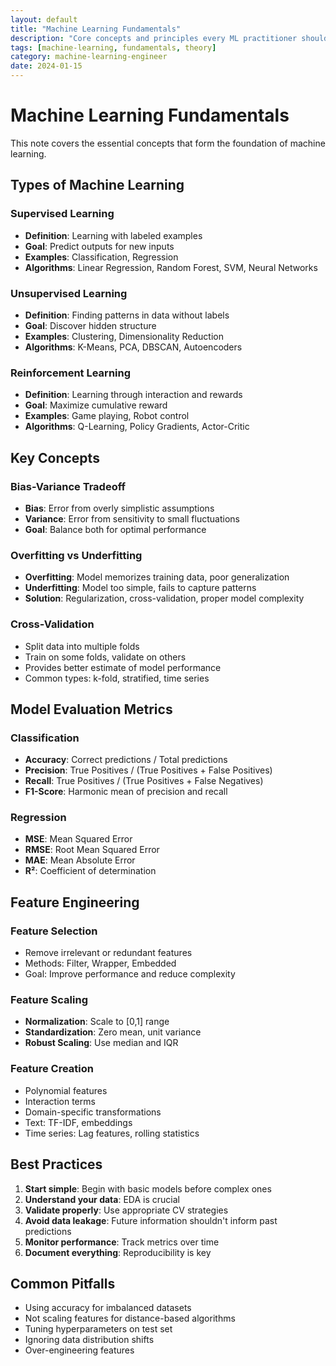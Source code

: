```yaml
---
layout: default
title: "Machine Learning Fundamentals"
description: "Core concepts and principles every ML practitioner should know"
tags: [machine-learning, fundamentals, theory]
category: machine-learning-engineer
date: 2024-01-15
---
```


# Machine Learning Fundamentals

This note covers the essential concepts that form the foundation of machine learning.

## Types of Machine Learning

### Supervised Learning
- **Definition**: Learning with labeled examples
- **Goal**: Predict outputs for new inputs
- **Examples**: Classification, Regression
- **Algorithms**: Linear Regression, Random Forest, SVM, Neural Networks

### Unsupervised Learning
- **Definition**: Finding patterns in data without labels
- **Goal**: Discover hidden structure
- **Examples**: Clustering, Dimensionality Reduction
- **Algorithms**: K-Means, PCA, DBSCAN, Autoencoders

### Reinforcement Learning
- **Definition**: Learning through interaction and rewards
- **Goal**: Maximize cumulative reward
- **Examples**: Game playing, Robot control
- **Algorithms**: Q-Learning, Policy Gradients, Actor-Critic

## Key Concepts

### Bias-Variance Tradeoff
- **Bias**: Error from overly simplistic assumptions
- **Variance**: Error from sensitivity to small fluctuations
- **Goal**: Balance both for optimal performance

### Overfitting vs Underfitting
- **Overfitting**: Model memorizes training data, poor generalization
- **Underfitting**: Model too simple, fails to capture patterns
- **Solution**: Regularization, cross-validation, proper model complexity

### Cross-Validation
- Split data into multiple folds
- Train on some folds, validate on others
- Provides better estimate of model performance
- Common types: k-fold, stratified, time series

## Model Evaluation Metrics

### Classification
- **Accuracy**: Correct predictions / Total predictions
- **Precision**: True Positives / (True Positives + False Positives)
- **Recall**: True Positives / (True Positives + False Negatives)
- **F1-Score**: Harmonic mean of precision and recall

### Regression
- **MSE**: Mean Squared Error
- **RMSE**: Root Mean Squared Error
- **MAE**: Mean Absolute Error
- **R²**: Coefficient of determination

## Feature Engineering

### Feature Selection
- Remove irrelevant or redundant features
- Methods: Filter, Wrapper, Embedded
- Goal: Improve performance and reduce complexity

### Feature Scaling
- **Normalization**: Scale to [0,1] range
- **Standardization**: Zero mean, unit variance
- **Robust Scaling**: Use median and IQR

### Feature Creation
- Polynomial features
- Interaction terms
- Domain-specific transformations
- Text: TF-IDF, embeddings
- Time series: Lag features, rolling statistics

## Best Practices

1. **Start simple**: Begin with basic models before complex ones
2. **Understand your data**: EDA is crucial
3. **Validate properly**: Use appropriate CV strategies
4. **Avoid data leakage**: Future information shouldn't inform past predictions
5. **Monitor performance**: Track metrics over time
6. **Document everything**: Reproducibility is key

## Common Pitfalls

- Using accuracy for imbalanced datasets
- Not scaling features for distance-based algorithms
- Tuning hyperparameters on test set
- Ignoring data distribution shifts
- Over-engineering features
